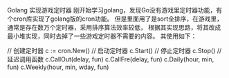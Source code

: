 Golang 实现游戏定时器
刚开始学习golang，发现Go没有游戏里定时器功能，有个cron库实现了golang版的cron功能。
但是里面用了是sort全排序，在游戏里，通常是存在数万个定时器，采用排序算法效率较低，
根据其实现思路，将其改成最小堆实现，同时去掉了一些游戏定时器不需要的内容。
其使用如下：

// 创建定时器
c := cron.New()
// 启动定时器
c.Start()
// 停止定时器
c.Stop()
// 延迟调用函数
c.CallOut(delay, fun)
c.CallFre(delay, fun)
c.Daily(hour, min, fun)
c.Weekly(hour, min, wday, fun)
